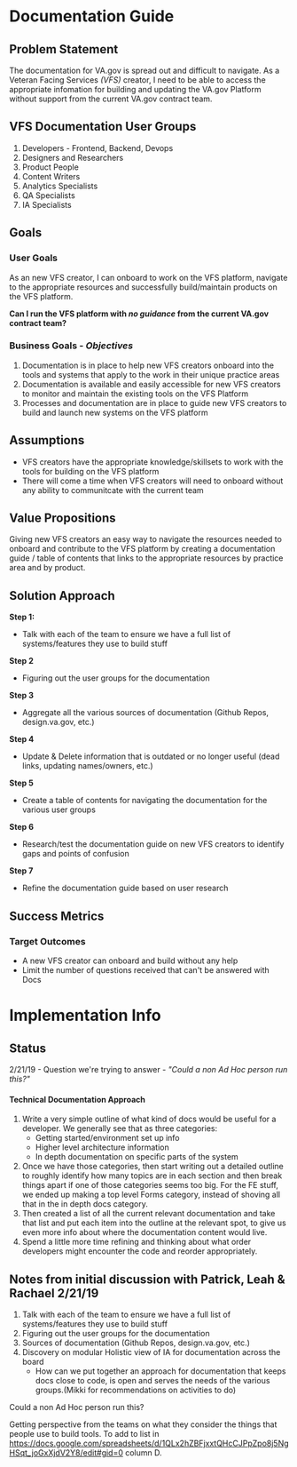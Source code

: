 
# Documentation Guide

## Problem Statement
The documentation for VA.gov is spread out and difficult to navigate. As a Veteran Facing Services *(VFS)* creator, I need to be able to access the appropriate infomation for building and updating the VA.gov Platform without support from the current VA.gov contract team.

## VFS Documentation User Groups
1. Developers - Frontend, Backend, Devops
1. Designers and Researchers
1. Product People
1. Content Writers
1. Analytics Specialists
1. QA Specialists
1. IA Specialists

## Goals
### User Goals
As an new VFS creator, I can onboard to work on the VFS platform, navigate to the appropriate resources and successfully build/maintain products on the VFS platform.

**Can I run the VFS platform with *no guidance* from the current VA.gov contract team?**

### Business Goals - *Objectives*
1. Documentation is in place to help new VFS creators onboard into the tools and systems that apply to the work in their unique practice areas
1. Documentation is available and easily accessible for new VFS creators to monitor and maintain the existing tools on the VFS Platform
1. Processes and documentation are in place to guide new VFS creators to build and launch new systems on the VFS platform

## Assumptions
- VFS creators have the appropriate knowledge/skillsets to work with the tools for building on the VFS platform
- There will come a time when VFS creators will need to onboard without any ability to communitcate with the current team

## Value Propositions
Giving new VFS creators an easy way to navigate the resources needed to onboard and contribute to the VFS platform by creating a documentation guide / table of contents that links to the appropriate resources by practice area and by product.

## Solution Approach
**Step 1:** 
- Talk with each of the team to ensure we have a full list of systems/features they use to build stuff

**Step 2**
- Figuring out the user groups for the documentation

**Step 3**
- Aggregate all the various sources of documentation (Github Repos, design.va.gov, etc.)

**Step 4**
- Update & Delete information that is outdated or no longer useful (dead links, updating names/owners, etc.)

**Step 5**
- Create a table of contents for navigating the documentation for the various user groups

**Step 6**
- Research/test the documentation guide on new VFS creators to identify gaps and points of confusion

**Step 7**
- Refine the documentation guide based on user research

## Success Metrics
### Target Outcomes
- A new VFS creator can onboard and build without any help
- Limit the number of questions received that can't be answered with Docs

# Implementation Info
## Status
2/21/19 - Question we're trying to answer - *"Could a non Ad Hoc person run this?"*

#### Technical Documentation Approach
1. Write a very simple outline of what kind of docs would be useful for a developer. We generally see that as three categories:
   - Getting started/environment set up info
   - Higher level architecture information
   - In depth documentation on specific parts of the system
2. Once we have those categories, then start writing out a detailed outline to roughly identify how many topics are in each section and then break things apart if one of those categories seems too big. For the FE stuff, we ended up making a top level Forms category, instead of shoving all that in the in depth docs category.
3. Then created a list of all the current relevant documentation and take that list and put each item into the outline at the relevant spot, to give us even more info about where the documentation content would live.
4. Spend a little more time refining and thinking about what order developers might encounter the code and reorder appropriately.

## Notes from initial discussion with Patrick, Leah & Rachael 2/21/19 
1. Talk with each of the team to ensure we have a full list of systems/features they use to build stuff
2. Figuring out the user groups for the documentation
3. Sources of documentation (Github Repos, design.va.gov, etc.)
4. Discovery on modular Holistic view of IA for documentation across the board
   - How can we put together an approach for documentation that keeps docs close to code, is open and serves the needs of the various groups.(Mikki for recommendations on activities to do)


 Could a non Ad Hoc person run this?

Getting perspective from the teams on what they consider the things that people use to build tools. To add to list in  https://docs.google.com/spreadsheets/d/1QLx2hZBFjxxtQHcCJPpZpo8j5NgHSqt_joGxXjdV2Y8/edit#gid=0 column D.
